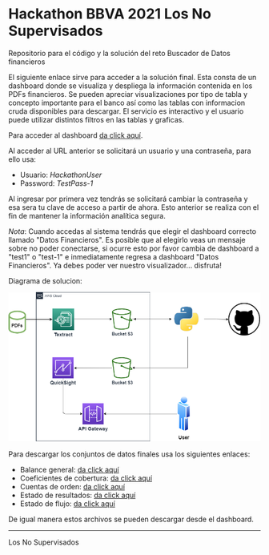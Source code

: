 # Hackathon BBVA 2021 Los No Supervisados
Repositorio para el código y la solución del reto Buscador de Datos financieros

El siguiente enlace sirve para acceder a la solución final. Esta consta de un dashboard donde se visualiza y despliega la información contenida en los PDFs financieros. Se pueden apreciar visualizaciones por tipo de tabla y concepto importante para el banco así como las tablas con informacion cruda disponibles para descargar. El servicio es interactivo y el usuario puede utilizar distintos filtros en las tablas y graficas.
 
Para acceder al dashboard [da click aquí](https://iibwefjsn5.execute-api.us-east-1.amazonaws.com/test/embed-sample).

Al acceder al URL anterior se solicitará un usuario y una contraseña, para ello usa:

- Usuario: *HackathonUser*
- Password: *TestPass-1*

Al ingresar por primera vez tendrás se solicitará cambiar la contraseña y esa sera tu clave de acceso a partir de ahora. Esto anterior se realiza con el fin de mantener la información analítica segura.

_Nota_: Cuando accedas al sistema tendrás que elegir el dashboard correcto llamado "Datos Financieros". Es posible que al elegirlo veas un mensaje sobre no poder conectarse, si ocurre esto por favor cambia de dashboard a "test1" o "test-1" e inmediatamente regresa a dashboard "Datos Financieros". Ya debes poder ver nuestro visualizador... disfruta!

Diagrama de solucion:

![diagrama](https://github.com/JFMandujanoR/HackathonBBVA2021_LosNoSupervisados/blob/main/Diagrama.png)

Para descargar los conjuntos de datos finales usa los siguientes enlaces:

- Balance general: [da click aquí](https://datosfinancieroshackathon.s3.amazonaws.com/Balance_join_completo.csv)
- Coeficientes de cobertura: [da click aquí](https://datosfinancieroshackathon.s3.amazonaws.com/Coeficientes_Cobertura_join_completo.csv)
- Cuentas de orden: [da click aquí](https://datosfinancieroshackathon.s3.amazonaws.com/Cuentas_de_Orden_join_completo.csv)
- Estado de resultados: [da click aquí](https://datosfinancieroshackathon.s3.amazonaws.com/Edo_Resultados_join_completo.csv)
- Estado de flujo: [da click aquí](https://datosfinancieroshackathon.s3.amazonaws.com/Estado_de_flujo_join_completo.csv)

De igual manera estos archivos se pueden descargar desde el dashboard.

________________________________________________________
Los No Supervisados
